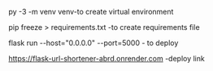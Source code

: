 py -3 -m venv venv-to create virtual environment

pip  freeze > requirements.txt -to create requirements file
 
flask run --host="0.0.0.0" --port=5000 - to deploy

https://flask-url-shortener-abrd.onrender.com -deploy link
